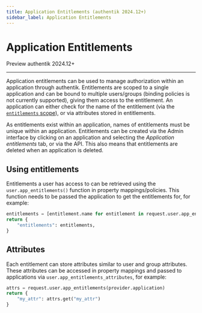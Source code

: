 ```yaml
---
title: Application Entitlements (authentik 2024.12+)
sidebar_label: Application Entitlements
---
```


# Application Entitlements

<span class="badge badge--preview">Preview</span>
<span class="badge badge--version">authentik 2024.12+</span>

---

Application entitlements can be used to manage authorization within an application through authentik. Entitlements are scoped to a single application and can be bound to multiple users/groups (binding policies is not currently supported), giving them access to the entitlement. An application can either check for the name of the entitlement (via the [`entitlements` scope](../providers/oauth2/index.md#default--special-scopes)), or via attributes stored in entitlements.

As entitlements exist within an application, names of entitlements must be unique within an application. Entitlements can be created via the Admin interface by clicking on an application and selecting the _Application entitlements_ tab, or via the API. This also means that entitlements are deleted when an application is deleted.

## Using entitlements

Entitlements a user has access to can be retrieved using the `user.app_entitlements()` function in property mappings/policies. This function needs to be passed the application to get the entitlements for, for example:

```python
entitlements = [entitlement.name for entitlement in request.user.app_entitlements(provider.application)]
return {
    "entitlements": entitlements,
}
```

## Attributes

Each entitlement can store attributes similar to user and group attributes. These attributes can be accessed in property mappings and passed to applications via `user.app_entitlements_attributes`, for example:

```python
attrs = request.user.app_entitlements(provider.application)
return {
    "my_attr": attrs.get("my_attr")
}
```
